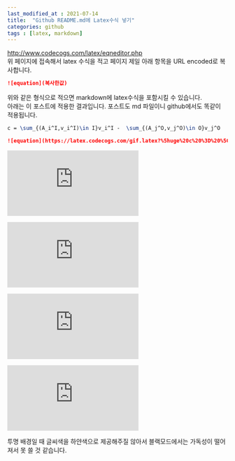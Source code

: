 ```yaml
---
last_modified_at : 2021-07-14
title:  "Github README.md에 Latex수식 넣기"
categories: github
tags : [latex, markdown]
---
```

<a href='http://www.codecogs.com/latex/eqneditor.php'>http://www.codecogs.com/latex/eqneditor.php</a>  
위 페이지에 접속해서 latex 수식을 적고 페이지 제일 아래 항목을 URL encoded로 복사합니다.
```markdown
![equation](복사한값)
```
위와 같은 형식으로 적으면 markdown에 latex수식을 포함시킬 수 있습니다.  
아래는 이 포스트에 적용한 결과입니다. 포스트도 md 파일이니 github에서도 똑같이 적용됩니다.

```latex
c = \sum_{(A_i^I,v_i^I)\in I}v_i^I -  \sum_{(A_j^O,v_j^O)\in O}v_j^O
```
```markdown
![equation](https://latex.codecogs.com/gif.latex?%5huge%20c%20%3D%20%5Csum_%7B%28A_i%5EI%2Cv_i%5EI%29%5Cin%20I%7Dv_i%5EI%20-%20%5Csum_%7B%28A_j%5EO%2Cv_j%5EO%29%5Cin%20O%7Dv_j%5EO)
```
![equation](https://latex.codecogs.com/gif.latex?%5Chuge%20c%20%3D%20%5Csum_%7B%28A_i%5EI%2Cv_i%5EI%29%5Cin%20I%7Dv_i%5EI%20-%20%5Csum_%7B%28A_j%5EO%2Cv_j%5EO%29%5Cin%20O%7Dv_j%5EO)

![equation](https://latex.codecogs.com/gif.latex?%5Cbg_white%20%5Chuge%20c%20%3D%20%5Csum_%7B%28A_i%5EI%2Cv_i%5EI%29%5Cin%20I%7Dv_i%5EI%20-%20%5Csum_%7B%28A_j%5EO%2Cv_j%5EO%29%5Cin%20O%7Dv_j%5EO)

![equation](https://latex.codecogs.com/gif.latex?%5Cbg_black%20%5Chuge%20c%20%3D%20%5Csum_%7B%28A_i%5EI%2Cv_i%5EI%29%5Cin%20I%7Dv_i%5EI%20-%20%5Csum_%7B%28A_j%5EO%2Cv_j%5EO%29%5Cin%20O%7Dv_j%5EO)

![equation](https://latex.codecogs.com/gif.latex?%5Cbg_gray%20%5Chuge%20c%20%3D%20%5Csum_%7B%28A_i%5EI%2Cv_i%5EI%29%5Cin%20I%7Dv_i%5EI%20-%20%5Csum_%7B%28A_j%5EO%2Cv_j%5EO%29%5Cin%20O%7Dv_j%5EO)

투명 배경일 때 글씨색을 하얀색으로 제공해주질 않아서 블랙모드에서는 가독성이 떨어져서 못 쓸 것 같습니다.
